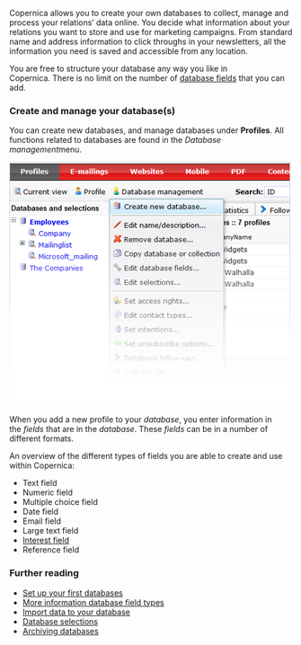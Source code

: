 Copernica allows you to create your own databases to collect, manage and
process your relations’ data online. You decide what information about
your relations you want to store and use for marketing campaigns. From
standard name and address information to click throughs in your
newsletters, all the information you need is saved and accessible from
any location.

You are free to structure your database any way you like in
Copernica. There is no limit on the number of [database
fields](./database-and-collection-field-types.en.md)
that you can add. 

### Create and manage your database(s)

You can create new databases, and manage databases under **Profiles**.
All functions related to databases are found in the *Database
management*menu.

![](images/database-management-menu.png)

When you add a new profile to your *database*, you enter information in
the *fields* that are in the *database*. These *fields* can be in a
number of different formats.

An overview of the different types of fields you are able to create and
use within Copernica:

-   Text field
-   Numeric field
-   Multiple choice field
-   Date field
-   Email field
-   Large text field
-   [Interest
    field](./working-with-interest-fields-and-groups.en.md)
-   Reference field

### Further reading

-   [Set up your first
    databases](./how-do-i-set-up-my-database.en.md)
-   [More information database field
    types](./working-with-interest-fields-and-groups.en.md)
-   [Import data to your
    database](./setting-up-your-database-and-import-your-contacts.en.md)
-   [Database
    selections](./working-with-selections.en.md)
-   [Archiving
    databases](./archiving-databases-and-selections.en.md)

